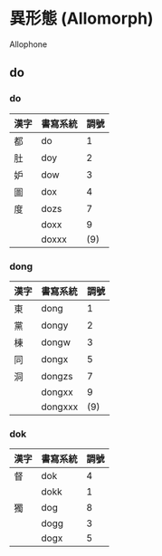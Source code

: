 # 異形態 \(Allomorph\)

Allophone

## do

### do

| 漢字 | 書寫系統 | 調號 |
| :--- | :--- | :--- |
| 都 | do | 1 |
| 肚 | doy | 2 |
| 妒 | dow | 3 |
| 圖 | dox | 4 |
| 度 | dozs | 7 |
|  | doxx | 9 |
|  | doxxx | (9) |

### dong

| 漢字 | 書寫系統 | 調號 |
| :--- | :--- | :--- |
| 東 | dong | 1 |
| 黨 | dongy | 2 |
| 棟 | dongw | 3 |
| 同 | dongx | 5 |
| 洞 | dongzs | 7 |
|  | dongxx | 9 |
|  | dongxxx | (9) |

### dok

| 漢字 | 書寫系統 | 調號 |
| :--- | :--- | :--- |
| 督 | dok | 4 |
| | dokk | 1 |
| 獨 | dog | 8 |
| | dogg | 3 |
| | dogx | 5 |
